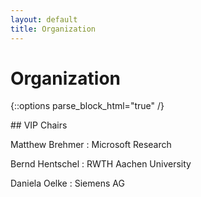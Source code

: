```yaml
---
layout: default
title: Organization
---
```


# Organization

{::options parse_block_html="true" /}

<div class="left">
## VIP Chairs

Matthew Brehmer
: Microsoft Research

Bernd Hentschel
: RWTH Aachen University

Daniela Oelke
: Siemens AG

</div>

<div class="right">
<!-- ## Program Committee

t.b.a. -->

</div>

- - -